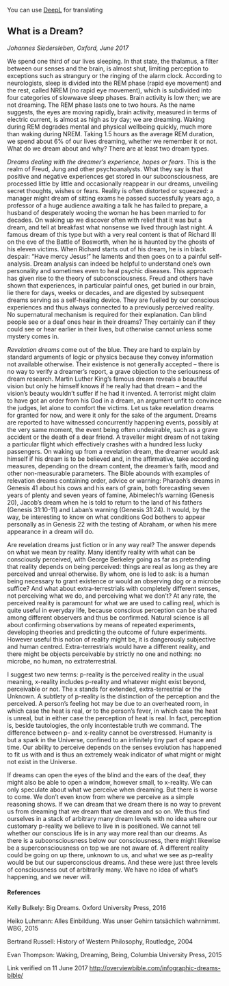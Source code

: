 You can use [DeepL](https://www.deepl.com/translator) for translating 
## What is a Dream?

*Johannes Siedersleben, Oxford, June 2017*

We spend one third of our lives sleeping. In that state, the thalamus, a filter between our senses and
the brain, is almost shut, limiting perception to exceptions such as strangury or the ringing of the
alarm clock. According to neurologists, sleep is divided into the REM phase (rapid eye movement) and
the rest, called NREM (no rapid eye movement), which is subdivided into four categories of slowwave 
sleep phases. Brain activity is low then; we are not dreaming. The REM phase lasts one to two
hours. As the name suggests, the eyes are moving rapidly, brain activity, measured in terms of 
electric current, is almost as high as by day; we are dreaming. Waking during REM degrades mental and
physical wellbeing quickly, much more than waking during NREM. Taking 1.5 hours as the average
REM duration, we spend about 6% of our lives dreaming, whether we remember it or not. What do
we dream about and why? There are at least two dream types.

*Dreams dealing with the dreamer’s experience, hopes or fears*. This is the realm of Freud, Jung and
other psychoanalysts. What they say is that positive and negative experiences get stored in our 
subconsciousness, are processed little by little and occasionally reappear in our dreams, unveiling 
secret thoughts, wishes or fears. Reality is often distorted or squeezed: a manager might dream of sitting
exams he passed successfully years ago, a professor of a huge audience awaiting a talk he has failed
to prepare, a husband of desperately wooing the woman he has been married to for decades. On
waking up we discover often with relief that it was but a dream, and tell at breakfast what nonsense
we lived through last night. A famous dream of this type but with a very real content is that of 
Richard III on the eve of the Battle of Bosworth, when he is haunted by the ghosts of his eleven victims.
When Richard starts out of his dream, he is in black despair: “Have mercy Jesus!” he laments and
then goes on to a painful self-analysis. Dream analysis can indeed be helpful to understand one’s
own personality and sometimes even to heal psychic diseases. This approach has given rise to the
theory of subconsciousness. Freud and others have shown that experiences, in particular painful
ones, get buried in our brain, lie there for days, weeks or decades, and are digested by subsequent
dreams serving as a self-healing device. They are fuelled by our conscious experiences and thus always 
connected to a previously perceived reality. No supernatural mechanism is required for their
explanation. Can blind people see or a deaf ones hear in their dreams? They certainly can if they
could see or hear earlier in their lives, but otherwise cannot unless some mystery comes in.

*Revelation dreams* come out of the blue. They are hard to explain by standard arguments of logic or
physics because they convey information not available otherwise. Their existence is not generally 
accepted – there is no way to verify a dreamer’s report, a grave objection to the seriousness of dream
research. Martin Luther King’s famous dream reveals a beautiful vision but only he himself knows if
he really had that dream – and the vision’s beauty wouldn’t suffer if he had it invented. A terrorist
might claim to have got an order from his God in a dream, an argument unfit to convince the judges,
let alone to comfort the victims. Let us take revelation dreams for granted for now, and were it only
for the sake of the argument. Dreams are reported to have witnessed concurrently happening
events, possibly at the very same moment, the event being often undesirable, such as a grave 
accident or the death of a dear friend. A traveller might dream of not taking a particular 
flight which effectively crashes with a hundred less lucky passengers. 
On waking up from a revelation dream, the dreamer would ask himself if his dream is to 
be believed and, in the affirmative, take according measures, depending on the dream content, 
the dreamer’s faith, mood and other non-measurable parameters. 
The Bible abounds with examples of relevation dreams containing order, advice or warning: 
Pharaoh’s dreams in Genesis 41 about his cows and his ears of grain, both forecasting seven years of
plenty and seven years of famine, Abimelech’s warning (Genesis 20), Jacob’s dream when he is told
to return to the land of his fathers (Genesis 31:10-11) and Laban’s warning (Genesis 31:24). It would,
by the way, be interesting to know on what conditions God bothers to appear personally as in 
Genesis 22 with the testing of Abraham, or when his mere appearance in a dream will do.

Are revelation dreams just fiction or in any way real? The answer depends on what we mean by reality. 
Many identify reality with what can be consciously perceived, with George Berkeley going as far
as pretending that reality depends on being perceived: things are real as long as they are perceived
and unreal otherwise. By whom, one is led to ask: is a human being necessary to grant existence or
would an observing dog or a microbe suffice? And what about extra-terrestrials with completely 
different senses, not perceiving what we do, and perceiving what we don’t? At any rate, the perceived
reality is paramount for what we are used to calling real, which is quite useful in everyday life, 
because conscious perception can be shared among different observers and thus be confirmed. Natural
science is all about confirming observations by means of repeated experiments, developing theories
and predicting the outcome of future experiments. However useful this notion of reality might be, it
is dangerously subjective and human centred. Extra-terrestrials would have a different reality, and
there might be objects perceivable by strictly no one and nothing: no microbe, no human, no extraterrestrial.

I suggest two new terms: p-reality is the perceived reality in the usual meaning, x-reality includes 
p-reality and whatever might exist beyond, perceivable or not. The x stands for extended, 
extra-terrestrial or the Unknown. A subtlety of p-reality is the distinction of the perception and the perceived. 
A person’s feeling hot may be due to an overheated room, in which case the heat is real, or to the person’s fever, 
in which case the heat is unreal, but in either case the perception of heat is real. In fact,
perception is, beside tautologies, the only incontestable truth we command. The difference between
p- and x-reality cannot be overstressed. Humanity is but a spark in the Universe, confined to an infinitely 
tiny part of space and time. Our ability to perceive depends on the senses evolution has happened to fit us 
with and is thus an extremely weak indicator of what might or might not exist in the Universe.

If dreams can open the eyes of the blind and the ears of the deaf, they might also be able to open a
window, however small, to x-reality. We can only speculate about what we perceive when dreaming.
But there is worse to come. We don’t even know from where we perceive as a simple reasoning
shows. If we can dream that we dream there is no way to prevent us from dreaming that we dream
that we dream and so on. We thus find ourselves in a stack of arbitrary many dream levels with no
idea where our customary p-reality we believe to live in is positioned. We cannot tell whether our
conscious life is in any way more real than our dreams. As there is a subconsciousness below our 
consciousness, there might likewise be a superconsciousness on top we are not aware of. 
A different reality could be going on up there, unknown to us, and what we see as p-reality 
would be but our superconscious dreams. And these were just three levels of consciousness out 
of arbitrarily many. We have no idea of what’s happening, and we never will.

#### References
Kelly Bulkely: Big Dreams. Oxford University Press, 2016

Heiko Luhmann: Alles Einbildung. Was unser Gehirn tatsächlich wahrnimmt. WBG, 2015

Bertrand Russell: History of Western Philosophy, Routledge, 2004

Evan Thompson: Waking, Dreaming, Being, Columbia University Press, 2015

Link verified on 11 June 2017
http://overviewbible.com/infographic-dreams-bible/

